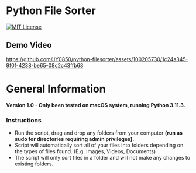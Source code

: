 # Python File Sorter 
[![MIT License](https://img.shields.io/badge/license-MIT-blue.svg?style=for-the-badge)](https://github.com/JY0850/python-filesorter/blob/main/LICENSE)

## Demo Video
https://github.com/JY0850/python-filesorter/assets/100205730/1c24a345-9f0f-4238-be65-08c2c43ffb68

# General Information
**Version 1.0 - Only been tested on macOS system, running Python 3.11.3.**

### Instructions
- Run the script, drag and drop any folders from your computer **(run as sudo for directories requiring admin privileges).**
- Script will automatically sort all of your files into folders depending on the types of files found. (E.g. Images, Videos, Documents)
- The script will only sort files in a folder and will not make any changes to existing folders.
